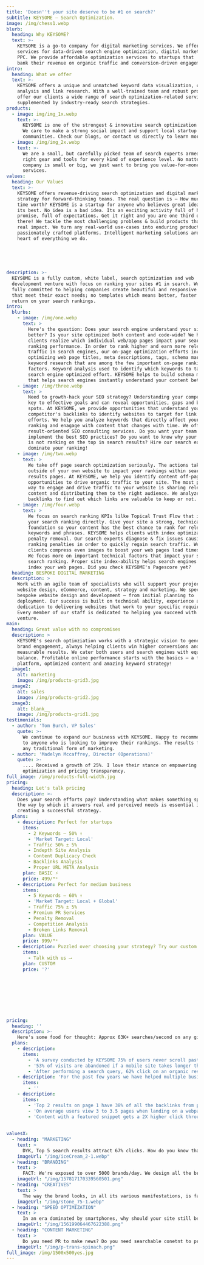 ```yaml
---
title: 'Doesn''t your site deserve to be #1 on search?'
subtitle: KEYSOME — Search Optimization.
image: /img/chess1.webp
blurb:
  heading: Why KEYSOME?
  text: >-
    KEYSOME is a go-to company for digital marketing services. We offer premier
    services for data-driven search engine optimization, digital marketing &
    PPC. We provide affordable optimization services to startups that
    bank their revenue on organic traffic and conversion-driven engagement.
intro:
  heading: What we offer
  text: >-
    KEYSOME offers a unique and unmatched keyword data visualization, competitor
    analysis and link research. With a well-trained team and robust process, we
    offer our clients a wide range of search optimization-related services,
    supplemented by industry-ready search strategies.
products:
  - image: img/img_1x.webp
    text: >-
      KEYSOME is one of the strongest & innovative search optimization agency.
      We care to make a strong social impact and support local startup 
      communities. Check our blogs, or contact us directly to learn more.
  - image: /img/img_2x.webp
    text: >-
      We are a small, but carefully picked team of search experts armed with the
      right gear and tools for every kind of experience level. No matter if your
      company is small or big, we just want to bring you value-for-money
      services.
values:
  heading: Our Values
  text: >-
    KEYSOME offers revenue-driving search optimization and digital marketing
    strategy for forward-thinking teams. The real question is — How much is your
    time worth? KEYSOME is a startup for anyone who believes great ideas deserve
    its best. No idea is a bad idea. Its an exciting activity full of hope and
    promise, full of expectations. Get it right and you are one third of the way
    there! We tackle the most challenging problems & build products that have
    real impact. We turn any real-world use-cases into enduring products &
    passionately crafted platforms. Intelligent marketing solutions are at the
    heart of everything we do.
    
    
    
    
    
description: >-
  KEYSOME is a fully custom, white label, search optimization and web
  development venture with focus on ranking your sites #1 in search. We are
  fully committed to helping companies create beautiful and responsive website
  that meet their exact needs; no templates which means better, faster and more
  return on your search rankings.
intro:
  blurbs:
    - image: /img/one.webp
      text: >
        Here's the question: Does your search engine understand your site
        better? Is your site optimized both content and code-wide? We help
        clients realize which individual web/app pages impact your search
        ranking performance. In order to rank higher and earn more relevant
        traffic in search engines, our on-page optimization efforts includes
        optimizing web page titles, meta descriptions, tags, schema markup and
        keyword research that are among the few important on-page ranking
        factors. Keyword analysis used to identify which keywords to target with
        search engine optimized effort. KEYSOME helps to build schema markups
        that helps search engines instantly understand your content better. 
    - image: /img/three.webp
      text: >
        Need to growth-hack your SEO strategy? Understanding your competitors is
        key to effective goals and can reveal opportunities, gaps and blind
        spots. At KEYSOME, we provide opportunities that understand your
        competitor's backlinks to identify websites to target for link building
        efforts. We help you analyze keywords that directly affect your search
        ranking and enagage with content that changes with time. We offer
        result-oriented SEO consulting services. Do you want your team to
        implement the best SEO practices? Do you want to know why your business
        is not ranking on the top in search results? Hire our search experts and
        dominate your ranking!
    - image: /img/two.webp
      text: >
        We take off page search optimization seriously. The actions taken
        outside of your own website to impact your rankings within search engine
        results pages. At KEYSOME, we help you identify content off-page
        opportunities to drive organic traffic to your site. The most powerful
        way to engage and drive traffic to your website is sharing relevant
        content and distributing them to the right audience. We analyze
        backlinks to find out which links are valuable to keep or not.
    - image: /img/four.webp
      text: >
        We focus on search ranking KPIs lilke Topical Trust Flow that impact
        your search ranking directly. Give your site a strong, technical SEO
        foundation so your content has the best chance to rank for relevant
        keywords and phrases. KEYSOME helps clients with index optimization &
        penalty removal. Our search experts diagnose & fix issues causing
        ranking penalties in order to quickly regain search traffic. We help
        clients compress even images to boost your web pages load times by 10x.
        We focus more on important technical factors that impact your site's
        search ranking. Proper site index-ability helps search engines crawl &
        index your web pages. Did you check KEYSOME's Pagescore yet?
  heading: BESPOKE DIGITAL MARKETING
  description: >
    Work with an agile team of specialists who will support your project with
    website design, eCommerce, content, strategy and marketing. We specialise in
    bespoke website design and development – from initial planning to
    deployment. Our success is built on technical ability, experience and
    dedication to delivering websites that work to your specific requirements.
    Every member of our staff is dedicated to helping you succeed with your
    venture.
main:
  heading: Great value with no compromises
  description: >
    KEYSOME's search optimziation works with a strategic vision to generate
    brand engagement, always helping clients win higher conversions and
    measurable results. We cater both users and search engines with equal
    balance. Profitable online performance starts with the basics — a flawless
    platform, optimized content and amazing keyword strategy!
  image1:
    alt: marketing
    image: /img/products-grid3.jpg
  image2:
    alt: sales
    image: /img/products-grid2.jpg
  image3:
    alt: blank__
    image: /img/products-grid1.jpg
testimonials:
  - author: 'Tom Burch, VP Sales'
    quote: >-
      We continue to expand our business with KEYSOME. Happy to recommend them
      to anyone who is looking to improve their rankings. The results far exceed
      any traditional form of marketing.
  - author: 'Madelyn Mccaffrey, Director (Operations)'
    quote: >-
      .... Received a growth of 25%. I love their stance on empowering search
      optimization and pricing transparency.
full_image: /img/products-full-width.jpg
pricing:
  heading: Let's talk pricing
  description: >-
    Does your search efforts pay? Understanding what makes something special and
    the way by which it answers real and perceived needs is essential in
    creating a successful strategy. 
  plans:
    - description: Perfect for startups
      items:
        - 2 Keywords — 50% ↑
        - 'Market Target: Local'
        - Traffic 50% ± 5%
        - Indepth Site Analysis
        - Content Duplicacy Check
        - Backlinks Analysis
        - Proper URL META Analysis
      plan: BASIC ⚡️
      price: 499/ᴹᵒ
    - description: Perfect for medium business
      items:
        - 5 Keywords — 60% ↑
        - 'Market Target: Local + Global'
        - Traffic 75% ± 5%
        - Premium PR Services
        - Penalty Removal
        - Competition Analysis
        - Broken Links Removal
      plan: VALUE
      price: 999/ᴹᵒ
    - description: Puzzled over choosing your strategy? Try our custom plan
      items:
        - Talk with us ⟶
      plan: CUSTOM
      price: '?'
      
      
      
      
      
      
      
      
pricing:
  heading: ''
  description: >-
    Here's some food for thought: Approx 63K+ searches/second on any given day 50% of search queries are 4 words or longer. 67% of clicks go to top 3 websites in SERPs. 75% of users never click past the 1st page of SERPs.
  plans:
    - description: 
      items:
        - 'A survey conducted by KEYSOME 75% of users never scroll past the first page of search results'
        - '53% of visits are abandoned if a mobile site takes longer than 3 seconds to load..... '
        - 'After performing a search query, 62% click on an organic result... Source: Rand Fishkin'
    - description: 'For the past few years we have helped multiple business increase their website traffic leads & revenue by 200% using our signature SEO. Here is our invitation Try KEYSOME, if you desire your business to be found easily by the people that need your products.'
      items:
        - ''
    - description: 
      items:
        - 'Top 2 results on page 1 have 38% of all the backlinks from pages on page 1...'
        - 'On average users view 3 to 3.5 pages when landing on a webpage from the search... Source: SEMrush'
        - 'Content with a featured snippet gets a 2X higher click through rate... Source: HubSpot'      
        
        
valuesX:
  - heading: "MARKETING"
    text: > 
      DYK, Top 5 search results attract 67% clicks. How do you know that your digital marketing strategy works? If given a choice high traffic and low conversions Vs low traffic plus high conversion. What would you choose? Now, factor in pros-cons for organic SEO versus paid advertisements. Now factor in time Vs cost. Again, factor in keyword competition versus conversions. Making your site optimized for search is an intensely time consuming and iterative process. The challenges towards optimizing your digital marketing strategy is finding right mix of keywords that provide a balance in search traffic, competition, & CPC costs.
    imageUrl: "/img/iceCream_2-1.webp"
  - heading: "BRANDING"
    text: >
      FACT: We're exposed to over 5000 brands/day. We design all the brandy bits and arrange them into a coherent, cohesive and organised one-ness that is the way your company looks and sounds to everyone it rubs shoulders with. Especially for start-ups and very small businesses, these packages combine the design for your logo with a set of stationery, a website or an online shop. You'll be benefiting from the collective skills of our creative team and web team, with one point of call and an experienced account manager to guide you through the whole process. There is far more to brands than meets the eye — like what you do, how you do it and what it does for other people. 
    imageUrl: "/img/157817170339560501.png"
  - heading: "CREATIVES"
    text: >
      The way the brand looks, in all its various manifestations, is far more than the design of the logo. A logo is a symbol or wordmark, or a combination of the two, which personifies an individual company, or a range of products or services. Great design has an amazingly positive effect on any business. When this is applied consistently and in conjunction with a predetermined set of styles and elements — fonts, colours, photographs and graphics — it forms the cornerstone of the visual identity. We hire the best eyes to create your brand. We guide photons through mosaics of pixels to interact via people’s visual cortex and make them do things they otherwise wouldn't have done. Enuf said, perhaps?
    imageUrl: "/img/stone_75-1.webp"
  - heading: "SPEED OPTIMIZATION"
    text: >
      In an era dominated by smartphones, why should your site still be the 80s kid? Are you losing your clients to your competitor who runs a 10x faster site/app? By using web coding and employing latest browser optimization methods we can empower your customers do things quicker, easier and more reliably than other mere mortals. We specialise in bespoke website design, development to deployment. Business ready builds. Is your website slow? App/website hangs often? Un-responsive? We help you clean your code. By combining these different elements of your identity design, we can offer you a cohesive service and terrific value for money. 
    imageUrl: "/img/156199064467622388.png"
  - heading: "CONTENT MARKETING"
    text: >
      Do you need PR to make news? Do you need searchable conetnt to promote biz? Do you need blogger outreach programs? Do you need to engage with relevant bloggers, vloggers, podcasters, and experts for promotions? Are your press releases sitting idle? Do you need to spread the word on your e-commerce discount vouchers? Do you need converage for your events? Do you need to lauch your products/services? Planning to make your website traffic 100% organic and content driven searches? As one of the leading brand design companies, we know how important it is for your business to make a good impression. 
    imageUrl: "/img/p-trans-spinach.png"
full_image: /img/1500x500yes.jpg        
---
```


